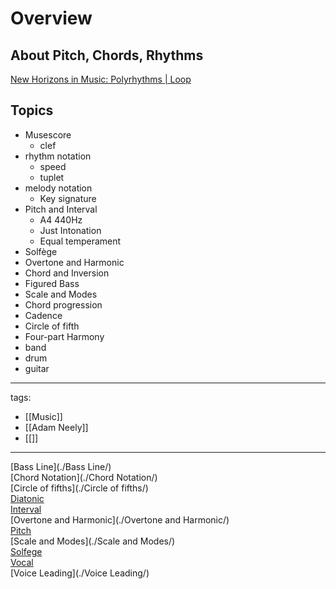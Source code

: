 # Overview

## About Pitch, Chords, Rhythms
[New Horizons in Music: Polyrhythms | Loop](./https://www.youtube.com/watch?v=JiNKlhspdKg)  

## Topics
* Musescore
  * clef
* rhythm notation
  * speed
  * tuplet
* melody notation
  * Key signature
* Pitch and Interval
  * A4 440Hz
  * Just Intonation
  * Equal temperament
* Solfège
* Overtone and Harmonic
* Chord and Inversion
* Figured Bass
* Scale and Modes
* Chord progression
* Cadence
* Circle of fifth
* Four-part Harmony
* band
* drum
* guitar


---
tags:
  - [[Music]]
  - [[Adam Neely]]
  - [[]]
---

[Bass Line](./Bass Line/)  
[Chord Notation](./Chord Notation/)  
[Circle of fifths](./Circle of fifths/)  
[Diatonic](./Diatonic/)  
[Interval](./Interval/)  
[Overtone  and Harmonic](./Overtone  and Harmonic/)  
[Pitch](./Pitch/)  
[Scale and Modes](./Scale and Modes/)  
[Solfege](./Solfege/)  
[Vocal](./Vocal/)  
[Voice Leading](./Voice Leading/)  